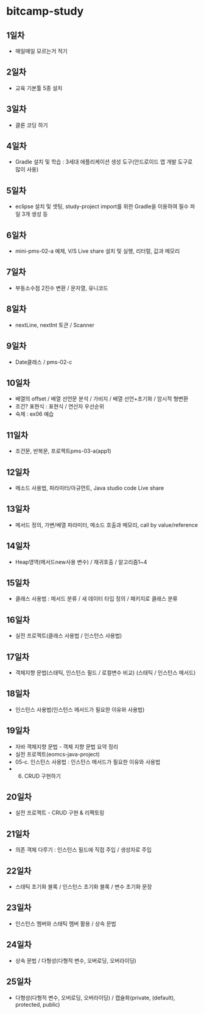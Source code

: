 # bitcamp-study

## 1일차
- 매일매일 모르는거 적기

## 2일차
- 교육 기본툴 5종 설치

## 3일차
- 클론 코딩 하기

## 4일차
- Gradle 설치 및 학습 : 3세대 애플리케이션 생성 도구(안드로이드 앱 개발 도구로 많이 사용)

## 5일차
- eclipse 설치 및 셋팅, study-project import를 위한 Gradle을 이용하여 필수 파일 3개 생성 등

## 6일차
- mini-pms-02-a 예제, V/S Live share 설치 및 실행, 리터럴, 값과 메모리

## 7일차
- 부동소수점 2진수 변환 / 문자열, 유니코드

## 8일차
- nextLine, nextInt 토큰 / Scanner

## 9일차
- Date클래스 / pms-02-c

## 10일차
- 배열의 offset / 배열 선언문 분석 / 가비지 / 배열 선언+초기화 / 암시적 형변환
- 조건? 표현식 : 표현식 / 연산자 우선순위
- 숙제 : ex06 예습

## 11일차
- 조건문, 반복문, 프로젝트pms-03-a(app1)

## 12일차
- 메소드 사용법, 파라미터/아규먼트, Java studio code Live share

## 13일차
- 메서드 정의, 가변/배열 파라미터, 메소드 호출과 메모리, call by value/reference

## 14일차
- Heap영역(메서드new사용 변수) / 재귀호출 / 알고리즘1~4

## 15일차
- 클래스 사용법 : 메서드 분류 / 새 데이터 타입 정의 / 패키지로 클래스 분류

## 16일차
- 실전 프로젝트(클래스 사용법 / 인스턴스 사용법)

## 17일차
- 객체지향 문법(스태틱, 인스턴스 필드 / 로컬변수 비교) (스태틱 / 인스턴스 메서드)

## 18일차
- 인스턴스 사용법(인스턴스 메서드가 필요한 이유와 사용법)

## 19일차
- 자바 객체지향 문법 - 객체 지향 문법 요약 정리 
- 실전 프로젝트(eomcs-java-project)
- 05-c. 인스턴스 사용법 : 인스턴스 메서드가 필요한 이유와 사용법
- 06. CRUD 구현하기

## 20일차
- 실전 프로젝트 - CRUD 구현 & 리팩토링

## 21일차
- 의존 객체 다루기 : 인스턴스 필드에 직접 주입 / 생성자로 주입

## 22일차
- 스태틱 초기화 블록 / 인스턴스 초기화 블록 / 변수 초기화 문장

## 23일차
- 인스턴스 멤버와 스태틱 멤버 활용 / 상속 문법

## 24일차
- 상속 문법 / 다형성(다형적 변수, 오버로딩, 오버라이딩)

## 25일차
- 다형성(다형적 변수, 오버로딩, 오버라이딩) / 캡슐화(private, (default), protected, public)
